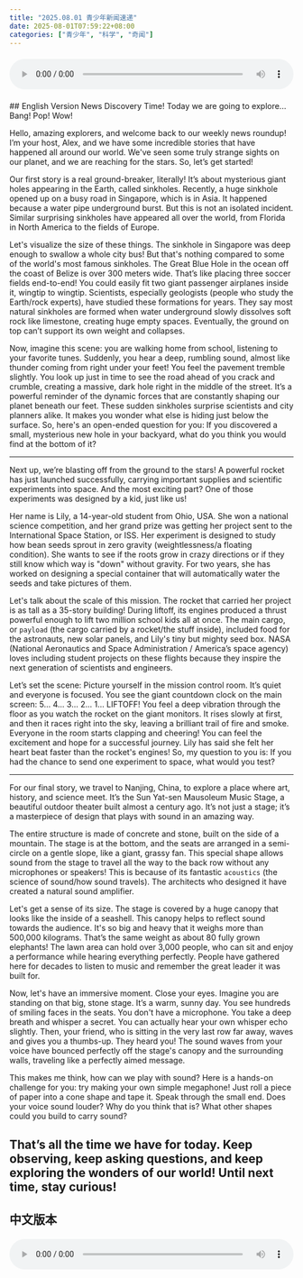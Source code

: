 ```yaml
---
title: "2025.08.01 青少年新闻速递"
date: 2025-08-01T07:59:22+08:00
categories: ["青少年", "科学", "奇闻"]
---
```

<audio controls style="width: 100%; max-width: 900px; margin: 1.5em 0; display: block;">
  <source src="/mp3/teen_news/20250801.en.mp3" type="audio/mpeg">
</audio>
## English Version
News Discovery Time! Today we are going to explore... Bang! Pop! Wow!

Hello, amazing explorers, and welcome back to our weekly news roundup! I’m your host, Alex, and we have some incredible stories that have happened all around our world. We've seen some truly strange sights on our planet, and we are reaching for the stars. So, let’s get started!

Our first story is a real ground-breaker, literally! It’s about mysterious giant holes appearing in the Earth, called sinkholes. Recently, a huge sinkhole opened up on a busy road in Singapore, which is in Asia. It happened because a water pipe underground burst. But this is not an isolated incident. Similar surprising sinkholes have appeared all over the world, from Florida in North America to the fields of Europe.

Let's visualize the size of these things. The sinkhole in Singapore was deep enough to swallow a whole city bus! But that's nothing compared to some of the world's most famous sinkholes. The Great Blue Hole in the ocean off the coast of Belize is over 300 meters wide. That’s like placing three soccer fields end-to-end! You could easily fit two giant passenger airplanes inside it, wingtip to wingtip. Scientists, especially geologists (people who study the Earth/rock experts), have studied these formations for years. They say most natural sinkholes are formed when water underground slowly dissolves soft rock like limestone, creating huge empty spaces. Eventually, the ground on top can’t support its own weight and collapses.

Now, imagine this scene: you are walking home from school, listening to your favorite tunes. Suddenly, you hear a deep, rumbling sound, almost like thunder coming from right under your feet! You feel the pavement tremble slightly. You look up just in time to see the road ahead of you crack and crumble, creating a massive, dark hole right in the middle of the street. It’s a powerful reminder of the dynamic forces that are constantly shaping our planet beneath our feet. These sudden sinkholes surprise scientists and city planners alike. It makes you wonder what else is hiding just below the surface. So, here's an open-ended question for you: If you discovered a small, mysterious new hole in your backyard, what do you think you would find at the bottom of it?

---

Next up, we’re blasting off from the ground to the stars! A powerful rocket has just launched successfully, carrying important supplies and scientific experiments into space. And the most exciting part? One of those experiments was designed by a kid, just like us!

Her name is Lily, a 14-year-old student from Ohio, USA. She won a national science competition, and her grand prize was getting her project sent to the International Space Station, or ISS. Her experiment is designed to study how bean seeds sprout in zero gravity (weightlessness/a floating condition). She wants to see if the roots grow in crazy directions or if they still know which way is "down" without gravity. For two years, she has worked on designing a special container that will automatically water the seeds and take pictures of them.

Let's talk about the scale of this mission. The rocket that carried her project is as tall as a 35-story building! During liftoff, its engines produced a thrust powerful enough to lift two million school kids all at once. The main cargo, or `payload` (the cargo carried by a rocket/the stuff inside), included food for the astronauts, new solar panels, and Lily's tiny but mighty seed box. NASA (National Aeronautics and Space Administration / America’s space agency) loves including student projects on these flights because they inspire the next generation of scientists and engineers.

Let’s set the scene: Picture yourself in the mission control room. It’s quiet and everyone is focused. You see the giant countdown clock on the main screen: 5... 4... 3... 2... 1... LIFTOFF! You feel a deep vibration through the floor as you watch the rocket on the giant monitors. It rises slowly at first, and then it races right into the sky, leaving a brilliant trail of fire and smoke. Everyone in the room starts clapping and cheering! You can feel the excitement and hope for a successful journey. Lily has said she felt her heart beat faster than the rocket's engines! So, my question to you is: If you had the chance to send one experiment to space, what would you test?

---

For our final story, we travel to Nanjing, China, to explore a place where art, history, and science meet. It’s the Sun Yat-sen Mausoleum Music Stage, a beautiful outdoor theater built almost a century ago. It’s not just a stage; it’s a masterpiece of design that plays with sound in an amazing way.

The entire structure is made of concrete and stone, built on the side of a mountain. The stage is at the bottom, and the seats are arranged in a semi-circle on a gentle slope, like a giant, grassy fan. This special shape allows sound from the stage to travel all the way to the back row without any microphones or speakers! This is because of its fantastic `acoustics` (the science of sound/how sound travels). The architects who designed it have created a natural sound amplifier.

Let's get a sense of its size. The stage is covered by a huge canopy that looks like the inside of a seashell. This canopy helps to reflect sound towards the audience. It's so big and heavy that it weighs more than 500,000 kilograms. That’s the same weight as about 80 fully grown elephants! The lawn area can hold over 3,000 people, who can sit and enjoy a performance while hearing everything perfectly. People have gathered here for decades to listen to music and remember the great leader it was built for.

Now, let's have an immersive moment. Close your eyes. Imagine you are standing on that big, stone stage. It’s a warm, sunny day. You see hundreds of smiling faces in the seats. You don't have a microphone. You take a deep breath and whisper a secret. You can actually hear your own whisper echo slightly. Then, your friend, who is sitting in the very last row far away, waves and gives you a thumbs-up. They heard you! The sound waves from your voice have bounced perfectly off the stage's canopy and the surrounding walls, traveling like a perfectly aimed message.

This makes me think, how can we play with sound? Here is a hands-on challenge for you: try making your own simple megaphone! Just roll a piece of paper into a cone shape and tape it. Speak through the small end. Does your voice sound louder? Why do you think that is? What other shapes could you build to carry sound?

That’s all the time we have for today. Keep observing, keep asking questions, and keep exploring the wonders of our world! Until next time, stay curious!
---
## 中文版本
<audio controls style="width: 100%; max-width: 900px; margin: 1.5em 0; display: block;">
  <source src="/mp3/teen_news/20250801.cn.mp3" type="audio/mpeg">
<p>新闻大发现！今天我们准备疾速探索……砰！啪！哇！</p>
<p>你好呀，各位了不起的探险家，欢迎回到我们每周的新闻快报！我是你们的主持人小艾，这周我们的世界又发生了一些超级奇妙的事情。我们不仅在地球上看到了奇特的景象，我们的目光还飞向了璀璨的星空。那么，我们马上出发吧！</p>
<p>我们的第一条新闻，那可是真“破”天荒了！说的就是地球上神秘出现的大洞，叫做“天坑”。最近，在亚洲的新加坡，一条繁忙的马路上就突然出现了一个巨大的天坑。原来是地下的水管爆裂了。但这种事可不是只有那里才有哦。从北美的佛罗里达州到欧洲的田野里，全世界都曾出现过这种突如其来的大坑。</p>
<p>我们来想象一下这些洞到底有多大。新加坡的那个天坑，深度足够吞下一整辆公交车！但这和世界上一些著名的天坑比起来，简直是小巫见大巫。在伯利兹海岸附近的海洋里，有个“大蓝洞”，它的宽度超过300米。这相当于把三个标准足球场连在一起那么长！你可以轻轻松松地把两架大型客机翼对翼地放进去。科学家，特别是地质学家（也就是研究地球的专家/研究石头的专家），已经研究这些奇特地貌很多年了。他们说，大多数天然形成的天坑，是因为地下水慢慢溶解了像石灰岩这样的软岩石，形成了巨大的地下空洞。最后，上面的地面撑不住自己的重量，就塌下去了。</p>
<p>现在，想象这个场景：你正走在放学回家的路上，听着最喜欢的歌。突然，你听到一阵低沉的轰隆声，好像打雷，但声音是从你的脚底下传来的！你感觉到地面在轻轻发抖。你一抬头，正好看到前面的马路裂开、塌陷，一个又大又黑的洞出现在街道中央。简直不要太吓人！这强有力地提醒着我们，在我们脚下，有股动态的力量一直在塑造我们的星球。这些神秘的天坑让科学家和城市规划者都感到十分惊奇。那么，留一个开放问题给你：如果你在自家的后院里发现了一个神秘的小洞，你觉得洞底会有什么呢？</p>
<hr>
<p>接下来，我们要从地面冲向太空啦！一枚强大的火箭刚刚成功发射，它载着重要的物资和科学实验飞向了太空。最让人激动的部分是什么呢？其中一项实验的设计者，是一个和我们差不多大的孩子！</p>
<p>她的名字叫莉莉，一个来自美国俄亥俄州的14岁学生。她赢得了一项全国科学竞赛，最大的奖品就是把她的项目送到国际空间站上去。她的实验是为了研究豆子的种子在零重力（也就是失重/漂浮状态）下是怎么发芽的。她想看看，没有了重力，种子的根会不会朝着乱七八糟的方向长，还是说它们依然知道哪边是“下”。为了这个项目，她已经花了两年的时间来设计一个特殊的盒子，这个盒子可以自动给种子浇水，并给它们拍照。</p>
<p>我们来感受一下这次任务的规模。运载她项目的火箭，有35层楼那么高！在升空的时候，它引擎产生的推力，强大到可以一次性举起两百万个小学生。火箭运送的主要货物，也就是“有效载荷”（火箭运送的货物/装在里面的东西），包括宇航员的食物、新的太阳能电池板，还有莉莉那个小巧但功能强大的种子盒。NASA（美国太空总署）特别喜欢在这些飞行任务中带上学生的项目，因为这能激励下一代的科学家和工程师。这简直酷毙了！</p>
<p>让我们进入这个场景：想象一下，你正坐在任务控制中心里。周围很安静，所有人都全神贯注。你看到主屏幕上巨大的倒计时牌：5…4…3…2…1…发射！你感觉到整个地板都在深深地振动，你通过巨大的监视器看着火箭。它一开始缓慢上升，接着就风驰电掣般地冲向天空，在蓝天上留下一道绚烂的火焰和烟雾。房间里的所有人都开始鼓掌欢呼！你能感受到那种成功的兴奋和希望。莉莉说，她感觉自己的心跳比火箭的引擎还快！那么，我的问题是：如果你有机会送一个实验到太空，你会想要测试什么呢？</p>
<hr>
<p>我们最后一条新闻，要去到中国的南京，探索一个集艺术、历史和科学于一体的地方。这就是中山陵音乐台，一个差不多一百年前建造的美丽的户外剧场。它不只是一个舞台，更是一个巧妙利用声音的杰作。</p>
<p>整个建筑都是由混凝土和石头砌成的，建在半山腰上。舞台在最下面，观众席像一个巨大的草地扇子一样，在缓坡上呈半圆形展开。这种特殊的形状，能让舞台上的声音不用麦克风和扬声器，就能清晰地传到最后一排！这都归功于它绝佳的“声学”（研究声音的科学/声音传播的学问）效果。设计它的建筑师们创造了一个天然的“扩音器”。</p>
<p>我们来感受下它的大小。舞台上方有一个巨大的顶棚，看起来像一个贝壳的内部。这个顶棚能帮助把声音反射给观众。它非常巨大，重量超过50万公斤。这差不多和80头成年大象一样重！草坪区域可以容纳三千多人，他们可以舒服地坐着，完美地听到所有表演。几十年来，人们都汇聚在这里，聆听音乐，并纪念那位建造它所为的伟人。</p>
<p>现在，让我们进入一个沉浸式体验。闭上你的眼睛。想象你正站在那个巨大的石头舞台中央。这是一个温暖晴朗的日子。你看到观众席上坐着几百张微笑的脸。你没有麦克风。你深吸一口气，轻轻地说了一句悄悄话。你甚至能听到自己轻微的回声。然后，你坐在最远最后一排的朋友，对你挥了挥手，竖起了大拇指。他听到了！你说话的声波，完美地从舞台顶棚和周围的墙壁反弹出去，就像一条精准传递的信息。这设计也太神了吧！</p>
<p>这让我想，我们怎么才能和声音玩游戏呢？这里有一个动手小挑战给你：试着自己做一个简单的纸喇叭！把一张纸卷成圆锥形，用胶带粘好。对着小头说话。你的声音听起来是不是更大了？你觉得这是为什么呢？你还能做出什么其他形状的东西来传递声音吗？</p>
<p>今天的时间就到这里啦。请大家保持观察，保持提问，不断探索我们这个奇妙的世界！我们下次再见，保持好奇哦！</p>